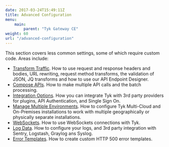 ```yaml
---
date: 2017-03-24T15:49:11Z
title: Advanced Configuration
menu:
    main:
        parent: "Tyk Gateway CE"
weight: 60
url: "/advanced-configuration"
---
```


This section covers less common settings, some of which require custom code. Areas include:

* [Transform Traffic](/docs/advanced-configuration/transform-traffic/). How to use request and response headers and bodies, URL rewriting, request method transforms, the validation of JSON, JQ transforms and how to use our API Endpoint Designer.
* [Compose APIs](/docs/advanced-configuration/compose-apis/). How to make multiple API calls and the batch processing.
* [Integration Options](/docs/advanced-configuration/integrate/). How you can integrate Tyk with 3rd party providers for plugins, API Authentication, and Single Sign On.
* [Manage Multiple Environments](/docs/advanced-configuration/manage-multiple-environments/). How to configure Tyk Multi-Cloud and On-Premises installations to work with multiple geographically or physically separate installations.
* [WebSockets](/docs/advanced-configuration/websockets/). How to use WebSockets connections with Tyk.
* [Log Data](/docs/advanced-configuration/log-data/). How to configure your logs, and 3rd party integration with Sentry, Logstash, Graylog ans Syslog.
* [Error Templates](/docs/advanced-configuration/error-templates/). How to create custom HTTP 500 error templates. 
